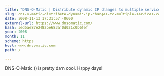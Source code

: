 ```yaml
---
title: "DNS-O-Matic | Distribute dynamic IP changes to multiple services (dnsomatic.com)"
slug: dns-o-matic-distribute-dynamic-ip-changes-to-multiple-services-com
date: 2008-11-13 17:31:57 -0600
external-url: https://www.dnsomatic.com/
hash: 3ed5ae87e2482be683af0d021c0b6fef
year: 2008
month: 11
scheme: https
host: www.dnsomatic.com
path: /

---
```


DNS-O-Matic () is pretty darn cool. Happy days!
